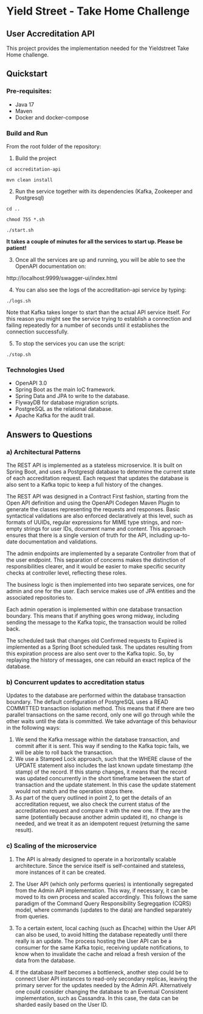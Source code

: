 # Yield Street - Take Home Challenge

## User Accreditation API

This project provides the implementation needed for the Yieldstreet Take Home challenge.

## Quickstart

### Pre-requisites:

- Java 17
- Maven
- Docker and docker-compose

### Build and Run

From the root folder of the repository:

1. Build the project

`cd accreditation-api`

`mvn clean install`

2. Run the service together with its dependencies (Kafka, Zookeeper and Postgresql)

`cd ..`

`chmod 755 *.sh`

`./start.sh`

**It takes a couple of minutes for all the services to start up. Please be patient!**

3. Once all the services are up and running, you will be able to see the OpenAPI documentation on:

http://localhost:9999/swagger-ui/index.html

4. You can also see the logs of the accreditation-api service by typing:

`./logs.sh`

Note that Kafka takes longer to start than the actual API service itself. For this reason you might see the service
trying
to establish a connection and failing repeatedly for a number of seconds until it establishes the connection
successfully.

5. To stop the services you can use the script:

`./stop.sh`

### Technologies Used

- OpenAPI 3.0
- Spring Boot as the main IoC framework.
- Spring Data and JPA to write to the database.
- FlywayDB for database migration scripts.
- PostgreSQL as the relational database.
- Apache Kafka for the audit trail.

## Answers to Questions

### a) Architectural Patterns

The REST API is implemented as a stateless microservice. It is built on Spring Boot, and uses a Postgresql database to
determine the current state
of each accreditation request. Each request that updates the database is also sent to a Kafka topic to keep a full
history of the changes.

The REST API was designed in a Contract First fashion, starting from the Open API definition and using the OpenAPI
Codegen Maven Plugin to
generate the classes representing the requests and responses. Basic syntactical validations are also enforced
declaratively at this level,
such as formats of UUIDs, regular expressions for MIME type strings, and non-empty strings for user IDs, document name
and content.
This approach ensures that there is a single version of truth for the API, including up-to-date documentation and
validations.

The admin endpoints are implemented by a separate Controller from that of the user endpoint. This separation of concerns
makes the distinction of
responsibilities clearer, and it would be easier to make specific security checks at controller level, reflecting these
roles.

The business logic is then implemented into two separate services, one for admin and one for the user. Each service
makes use of JPA entities and the associated repositories to.

Each admin operation is implemented within one database transaction boundary. This means that if anything goes wrong
midway, including sending the message to the Kafka topic, the transaction would be rolled back.

The scheduled task that changes old Confirmed requests to Expired is implemented as a Spring Boot scheduled task. The
updates resulting from this
expiration process are also sent over to the Kafka topic. So, by replaying the history of messages, one can rebuild an
exact replica of the database.

### b) Concurrent updates to accreditation status

Updates to the database are performed within the database transaction boundary. The default configuration of PostgreSQL
uses a READ COMMITTED transaction isolation method. This means that if there are two parallel transactions on the same
record, only one will go through while the other waits until the data is committed. We take advantage of this behaviour
in the following ways:

1. We send the Kafka message within the database transaction, and commit after it is sent. This way if sending to the
   Kafka topic fails, we will be able to roll back the transaction.
2. We use a Stamped Lock approach, such that the WHERE clause of the UPDATE statement also includes the last known
   update timestamp (the stamp) of the record.
   If this stamp changes, it means that the record was updated concurrently in the short timeframe between the start of
   transaction and the update statement. In this case the update statement would not match and the operation stops
   there.
3. As part of the query outlined in point 2, to get the details of an accreditation request, we also check the current
   status of the accreditation request and compare it with the new one. If they are the same (potentially because
   another admin updated it), no change is needed, and we treat it as an idempotent request (returning the same result).

### c) Scaling of the microservice

1. The API is already designed to operate in a horizontally scalable architecture. Since the service itself is
   self-contained and stateless, more instances of it can be created.

2. The User API (which only performs queries) is intentionally segregated from the Admin API implementation. This way,
   if necessary, it can be moved to its own process and scaled accordingly. This follows the same paradigm of the
   Command Query Responsibility Segregqation (CQRS) model, where commands (updates to the data) are handled separately
   from queries.

3. To a certain extent, local caching (such as Ehcache) within the User API can also be used, to avoid hitting the
   database repeatedly until there really is an update. The process hosting the User API can be a consumer for the same
   Kafka topic,
   receiving update notifications, to know when to invalidate the cache and reload a fresh version of the data from the
   database.

4. If the database itself becomes a bottleneck, another step could be to connect User API instances to read-only
   secondary replicas, leaving the primary server for the updates needed by the Admin API. Alternatively one could
   consider changing the database to an Eventual Consistent implementation, such as Cassandra. In this case, the data
   can be sharded easily based on the User ID. 





